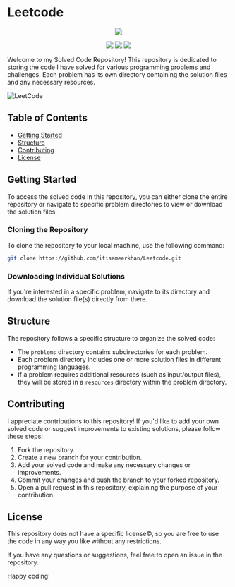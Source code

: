 # Leetcode

<p align="center">
  <img src="https://img.shields.io/badge/Problems%20solved-236-blue" >
</p>

<p align="center">
  <img src="https://img.shields.io/badge/Easy-162-00b8a3" >
  <img src="https://img.shields.io/badge/Medium-69-ffc01e" >
  <img src="https://img.shields.io/badge/Hard-5-ff375f" >
</p>

Welcome to my Solved Code Repository! This repository is dedicated to storing the code I have solved for various programming problems and challenges. Each problem has its own directory containing the solution files and any necessary resources.

![LeetCode](https://theabbie.github.io/blog/assets/leetcode-grinding-guide.jpg)

## Table of Contents

- [Getting Started](#getting-started)
- [Structure](#structure)
- [Contributing](#contributing)
- [License](#license)

## Getting Started

To access the solved code in this repository, you can either clone the entire repository or navigate to specific problem directories to view or download the solution files.

### Cloning the Repository

To clone the repository to your local machine, use the following command:
```bash
git clone https://github.com/itisameerkhan/Leetcode.git
```

### Downloading Individual Solutions

If you're interested in a specific problem, navigate to its directory and download the solution file(s) directly from there.

## Structure

The repository follows a specific structure to organize the solved code:


- The `problems` directory contains subdirectories for each problem.
- Each problem directory includes one or more solution files in different programming languages.
- If a problem requires additional resources (such as input/output files), they will be stored in a `resources` directory within the problem directory.

## Contributing

I appreciate contributions to this repository! If you'd like to add your own solved code or suggest improvements to existing solutions, please follow these steps:

1. Fork the repository.
2. Create a new branch for your contribution.
3. Add your solved code and make any necessary changes or improvements.
4. Commit your changes and push the branch to your forked repository.
5. Open a pull request in this repository, explaining the purpose of your contribution.

## License

This repository does not have a specific license©, so you are free to use the code in any way you like without any restrictions.

If you have any questions or suggestions, feel free to open an issue in the repository.

Happy coding!